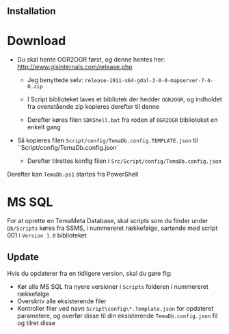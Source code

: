 ## Installation ##

Download
=====
* Du skal hente OGR2OGR først, og denne hentes her:
http://www.gisinternals.com/release.php

  * Jeg benyttede selv: `release-1911-x64-gdal-3-0-0-mapserver-7-4-0.zip`

  * I Script biblioteket laves et bibliotek der hedder `OGR2OGR`, og indholdet fra ovenstående zip kopieres derefter til denne

  * Derefter køres filen `SDKShell.bat` fra roden af `OGR2OGR` biblioteket en enkelt gang

* Så kopieres filen `Script/config/TemaDb.config.TEMPLATE.json` til ``Script/config/TemaDb.config.json`

  * Derefter tilrettes konfig filen i `Src/Script/config/TemaDb.config.json`

Derefter kan `TemaDb.ps1` startes fra PowerShell

MS SQL
======
For at oprette en TemaMeta Database, skal scripts som du finder under `Db/Scripts` køres fra SSMS, i nummereret rækkefølge, sartende med script 001 i `Version 1.0` biblioteket

## Update ##

Hvis du opdaterer fra en tidligere version, skal du gøre flg:
* Kør alle MS SQL fra nyere versioner i `Scripts` folderen i nummereret rækkefølge
* Overskriv alle eksisterende filer
* Kontroller filer ved navn `Script\config\*.Template.json` for opdateret parametere, og overfør disse til din eksisterende `TemaDb.config.json` fil og tilret disse
